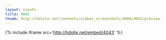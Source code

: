 ```yaml
---
layout: sieutv
title: 4043
thumb: http://hdsite.net/contents/videos_screenshots/4000/4043/preview_360p.mp4.jpg
---
```

{% include iframe src='http://hdsite.net/embed/4043' %}
 
